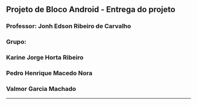 ## Projeto de Bloco Android - Entrega do projeto
### Professor: Jonh Edson Ribeiro de Carvalho
### Grupo: 
### Karine Jorge Horta Ribeiro
### Pedro Henrique Macedo Nora
### Valmor Garcia Machado 
***
